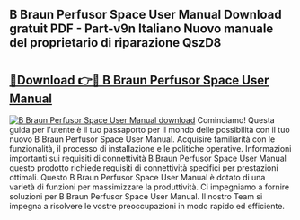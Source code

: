 ## B Braun Perfusor Space User Manual Download gratuit PDF - Part-v9n Italiano Nuovo manuale del proprietario di riparazione QszD8

# <h2><a href="http://dffb88b.blite.top/?on=B+Braun+Perfusor+Space+User+Manual">🔗Download 👉🔴 B Braun Perfusor Space User Manual</a></h2>

[![B Braun Perfusor Space User Manual download](https://i.imgur.com/lujVjoI.png)](http://dffb88b.blite.top/?on=B+Braun+Perfusor+Space+User+Manual)
Cominciamo! Questa guida per l'utente è il tuo passaporto per il mondo delle possibilità con il tuo nuovo B Braun Perfusor Space User Manual. Acquisire familiarità con le funzionalità, il processo di installazione e le politiche operative. Informazioni importanti sui requisiti di connettività B Braun Perfusor Space User Manual questo prodotto richiede requisiti di connettività specifici per prestazioni ottimali. Questo B Braun Perfusor Space User Manual è dotato di una varietà di funzioni per massimizzare la produttività. Ci impegniamo a fornire soluzioni per B Braun Perfusor Space User Manual. Il nostro Team si impegna a risolvere le vostre preoccupazioni in modo rapido ed efficiente.
